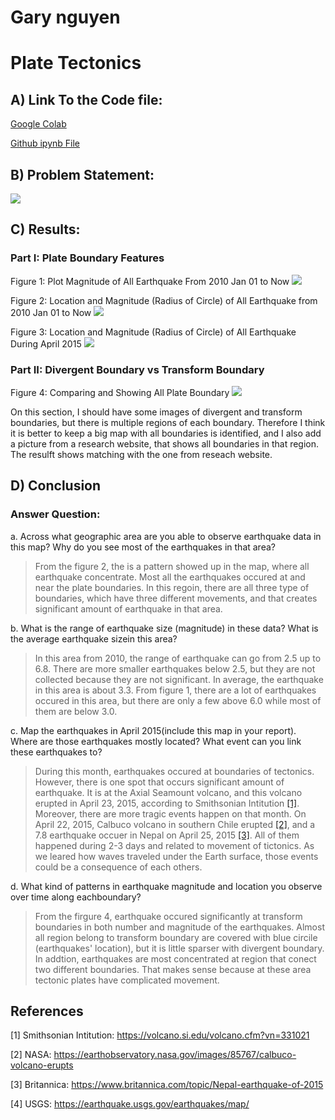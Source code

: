 # Gary nguyen
# Plate Tectonics
## A) Link To the Code file: 
[Google Colab](https://colab.research.google.com/drive/1884EbN0lFHjyt37HAHmTPNkfJH-I10Tf)

[Github ipynb File](https://github.com/garynguyen158/Project-3/blob/master/Nguyen_Project_3.ipynb)
## B) Problem Statement:
![](/Image/Problem.png)
## C) Results:
### Part I: Plate Boundary Features
Figure 1: Plot Magnitude of All Earthquake From 2010 Jan 01 to Now
![](/Image/Magnitude.jpg)


Figure 2: Location and Magnitude (Radius of Circle) of All Earthquake from 2010 Jan 01 to Now
![](/Image/All2.jpg)


Figure 3: Location and Magnitude (Radius of Circle) of All Earthquake During April 2015
![](/Image/April.jpg)


### Part II: Divergent Boundary vs Transform Boundary
Figure 4: Comparing and Showing All Plate Boundary
![](/Image/Compare.jpg)

On this section, I should have some images of divergent and transform boundaries, but there is multiple regions of each boundary. Therefore I think it is better to keep a big map with all boundaries is identified, and I also add a picture from a research website, that shows all boundaries in that region. The resulft shows matching with the one from reseach website.
## D) Conclusion
### Answer Question:
a. Across what geographic area are you able to observe earthquake data in this map? Why do you see most of the earthquakes in that area?

> From the figure 2, the is a pattern showed up in the map, where all earthquake concentrate. Most all the earthquakes occured at and near the plate boundaries. In this regoin, there are all three type of boundaries, which have three different movements, and that creates significant amount of earthquake in that area.


b. What is the range of earthquake size (magnitude) in these data? What is the average earthquake sizein this area?

> In this area from 2010, the range of earthquake can go from 2.5 up to 6.8. There are more smaller earthquakes below 2.5, but they are not collected because they are not significant. In average, the earthquake in this area is about  3.3. From figure 1, there are a lot of earthquakes occured in this area, but there are only a few above 6.0 while most of them are below 3.0.


c. Map the earthquakes in April 2015(include this map in your report). Where are those earthquakes mostly located? What event can you link these earthquakes to? 

> During this month, earthquakes occured at boundaries of tectonics. However, there is one spot that occurs significant amount of earthquake. It is at the Axial Seamount volcano, and this volcano erupted in April 23, 2015, according to Smithsonian Intitution [[1]](https://volcano.si.edu/volcano.cfm?vn=331021). Moreover, there are more tragic events happen on that month. On April 22, 2015, Calbuco volcano in southern Chile erupted [[2]](https://earthobservatory.nasa.gov/images/85767/calbuco-volcano-erupts), and a 7.8 earthquake occuer in Nepal on April 25, 2015 [[3]](https://www.britannica.com/topic/Nepal-earthquake-of-2015). All of them happened during 2-3 days and related to movement of tictonics. As we leared how waves traveled under the Earth surface, those events could be a consequence of each others. 

d. What kind of patterns in earthquake magnitude and location you observe over time along eachboundary?

> From the firgure 4, earthquake occured significantly at transform boundaries in both number and magnitude of the earthquakes. Almost all region belong to transform boundary are covered with blue circile (earthquakes' location), but it is little sparser with divergent boundary. In addtion, earthquakes are most concentrated at region that conect two different boundaries. That makes sense because at these area tectonic plates have complicated movement.

## References
[1] Smithsonian Intitution: https://volcano.si.edu/volcano.cfm?vn=331021

[2] NASA: https://earthobservatory.nasa.gov/images/85767/calbuco-volcano-erupts

[3] Britannica: https://www.britannica.com/topic/Nepal-earthquake-of-2015

[4] USGS: https://earthquake.usgs.gov/earthquakes/map/ 
